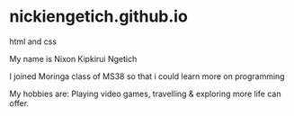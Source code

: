 # nickiengetich.github.io
html and css

My name is Nixon Kipkirui Ngetich

I joined Moringa class of MS38 so that i could learn more on programming

My hobbies are: Playing video games, travelling & exploring more life can offer.


